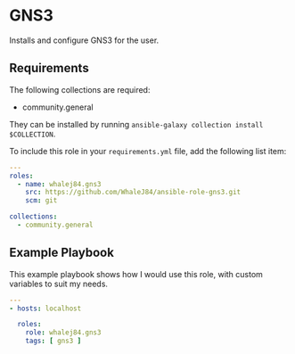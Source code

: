 GNS3
=========

Installs and configure GNS3 for the user.

Requirements
------------

The following collections are required:

- community.general

They can be installed by running `ansible-galaxy collection install $COLLECTION`.

To include this role in your `requirements.yml` file, add the following list item:

```yaml
---
roles:
  - name: whalej84.gns3
    src: https://github.com/WhaleJ84/ansible-role-gns3.git
    scm: git

collections:
  - community.general
```

Example Playbook
----------------

This example playbook shows how I would use this role, with custom variables to suit my needs.

```yaml
---
- hosts: localhost

  roles:
    role: whalej84.gns3
    tags: [ gns3 ]
```

